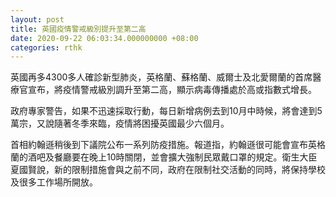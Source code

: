```yaml
---
layout: post
title: 英國疫情警戒級別提升至第二高
date: 2020-09-22 06:03:34.000000000 +08:00
categories: rthk
---
```


英國再多4300多人確診新型肺炎，英格蘭、蘇格蘭、威爾士及北愛爾蘭的首席醫療官宣布，將疫情警戒級別調升至第二高，顯示病毒傳播處於高或指數式增長。

政府專家警告，如果不迅速採取行動，每日新增病例去到10月中時候，將會達到5萬宗，又說隨著冬季來臨，疫情將困擾英國最少六個月。

首相約翰遜稍後到下議院公布一系列防疫措施。報道指，約翰遜很可能會宣布英格蘭的酒吧及餐廳要在晚上10時關閉，並會擴大強制民眾戴口罩的規定。衛生大臣夏國賢說，新的限制措施會與之前不同，政府在限制社交活動的同時，將保持學校及很多工作場所開放。
